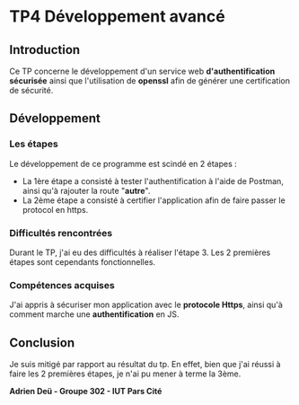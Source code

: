 # TP4 Développement avancé

## Introduction

Ce TP concerne le développement d'un service web **d'authentification sécurisée** ainsi que l'utilisation de **openssl** afin de générer une certification de sécurité.

## Développement

### Les étapes
Le développement de ce programme est scindé en 2 étapes :
- La 1ère étape a consisté à tester l'authentification à l'aide de Postman, ainsi qu'à rajouter la route "**autre**".
- La 2ème étape a consisté à certifier l'application afin de faire passer le protocol en https.
  
### Difficultés rencontrées
Durant le TP, j'ai eu des difficultés à réaliser l'étape 3. Les 2 premières étapes sont cependants fonctionnelles.

### Compétences acquises
J'ai appris à sécuriser mon application avec le **protocole Https**, ainsi qu'à comment marche une **authentification** en JS.
## Conclusion
Je suis mitigé par rapport au résultat du tp. En effet, bien que j'ai réussi à faire les 2 premières étapes, je n'ai pu mener à terme la 3ème.


**Adrien Deü - Groupe 302 - IUT Pars Cité**
